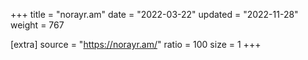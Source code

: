 +++
title = "norayr.am"
date = "2022-03-22"
updated = "2022-11-28"
weight = 767

[extra]
source = "https://norayr.am/"
ratio = 100
size = 1
+++
